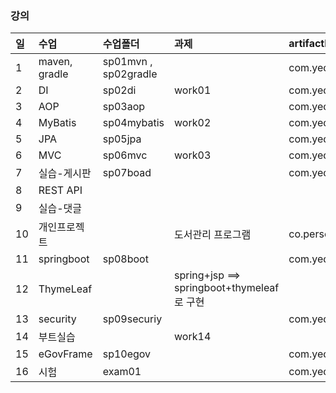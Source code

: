 ### 강의

| 일  | 수업          | 수업폴더             | 과제                                       | artifactId     |
| :-- | :------------ | :------------------- | :----------------------------------------- | :------------- |
| 1   | maven, gradle | sp01mvn , sp02gradle |                                            | com.yedam.demo |
| 2   | DI            | sp02di               | work01                                     | com.yedam.di   |
| 3   | AOP           | sp03aop              |                                            | com.yedam.aop  |
| 4   | MyBatis       | sp04mybatis          | work02                                     | com.yedam.mybt |
| 5   | JPA           | sp05jpa              |                                            | com.yedam.jpa  |
| 6   | MVC           | sp06mvc              | work03                                     | com.yedam.mvc  |
| 7   | 실습-게시판   | sp07boad             |                                            | com.yedam.web  |
| 8   | REST API      |                      |                                            |                |
| 9   | 실습-댓글     |                      |                                            |                |
| 10  | 개인프로젝트  |                      | 도서관리 프로그램                          | co.person.web  |
| 11  | springboot    | sp08boot             |                                            | com.yedam.boot |
| 12  | ThymeLeaf     |                      | spring+jsp ==> springboot+thymeleaf로 구현 |                |
| 13  | security      | sp09securiy          |                                            | com.yedam.secu |
| 14  | 부트실습      |                      | work14                                     |                |
| 15  | eGovFrame     | sp10egov             |                                            | com.yedam.egov |
| 16  | 시험          | exam01               |                                            | com.yedam.exam |
